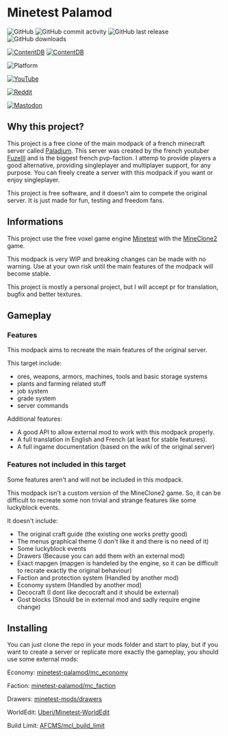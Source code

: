 # Minetest Palamod
![GitHub](https://img.shields.io/github/license/minetest-palamod/palamod)
![GitHub commit activity](https://img.shields.io/github/commit-activity/m/minetest-palamod/palamod)
![GitHub last release](https://img.shields.io/github/v/tag/minetest-palamod/palamod)
![GitHub downloads](https://img.shields.io/github/downloads/minetest-palamod/palamod/total)

[![ContentDB](https://content.minetest.net/packages/AFCM/palamod/shields/title/)](https://content.minetest.net/packages/AFCM/palamod/)
[![ContentDB](https://content.minetest.net/packages/AFCM/palamod/shields/downloads/)](https://content.minetest.net/packages/AFCM/palamod/)

![Platform](https://img.shields.io/badge/platform-linux%20%7C%20windows%20%7C%20mac%20%7C%20android-blue)

[![YouTube](https://img.shields.io/youtube/channel/subscribers/UCK0mMW2SlIb7X5pKi00ZcYw?style=social)](https://www.youtube.com/channel/UCK0mMW2SlIb7X5pKi00ZcYw)

[![Reddit](https://img.shields.io/reddit/subreddit-subscribers/MinetestPalamod?style=social)](https://www.reddit.com/r/MinetestPalamod/)

[![Mastodon](https://img.shields.io/mastodon/follow/106993231703412486?domain=https%3A%2F%2Fmastodon.social&style=social)](https://mastodon.social/web/accounts/106993231703412486)


Why this project?
-----------------

This project is a free clone of the main modpack of a french minecraft server called [Paladium](https://paladium-pvp.fr/).
This server was created by the french youtuber [FuzeIII](https://www.youtube.com/channel/UCfznY5SlSoZoXN0-kBPtCdg) and is the biggest french pvp-faction.
I attemp to provide players a good alternative, providing singleplayer and multiplayer support, for any purpose.
You can freely create a server with this modpack if you want or enjoy singleplayer.

This project is free software, and it doesn't aim to compete the original server.
It is just made for fun, testing and freedom fans.

Informations
------------

This project use the free voxel game engine [Minetest](https://www.minetest.net/) with the [MineClone2](https://git.minetest.land/MineClone2/MineClone2) game.

This modpack is very WIP and breaking changes can be made with  no warning. Use at your own risk until the main features of the modpack will become stable.

This project is mostly a personal project, but I will accept pr for translation, bugfix and better textures.

Gameplay
--------

### Features

This modpack aims to recreate the main features of the original server.

This target include:
* ores, weapons, armors, machines, tools and basic storage systems
* plants and farming related stuff
* job system
* grade system
* server commands

Additional features:
* A good API to allow external mod to work with this modpack properly.
* A full translation in English and French (at least for stable features).
* A full ingame documentation (based on the wiki of the original server)

### Features not included in this target

Some features aren't and will not be included in this modpack.

This modpack isn't a custom version of the MineClone2 game.
So, it can be difficult to recreate some non trivial and strange features like some luckyblock events.

It doesn't include:
* The original craft guide (the existing one works pretty good)
* The menus graphical theme (I don't like it and there is no need of it)
* Some luckyblock events
* Drawers (Because you can add them with an external mod)
* Exact mapgen (mapgen is handeled by the engine, so it can be difficult to recrate exactly the original behaviour)
* Faction and protection system (Handled by another mod)
* Economy system (Handled by another mod)
* Decocraft (I dont like decocraft and it should be external)
* Gost blocks (Should be in external mod and sadly require engine change)

Installing
----------

You can just clone the repo in your mods folder and start to play, but if you want to create a server or replicate more exactly the gameplay, you should use some external mods:

Economy: [minetest-palamod/mc_economy](https://github.com/minetest-palamod/mc_economy)

Faction: [minetest-palamod/mc_faction](https://github.com/minetest-palamod/mc_faction)

Drawers: [minetest-mods/drawers](https://github.com/minetest-mods/drawers)

WorldEdit: [Uberi/Minetest-WorldEdit](https://github.com/Uberi/Minetest-WorldEdit)

Build Limit: [AFCMS/mcl_build_limit](https://github.com/AFCMS/mcl_build_limit)
